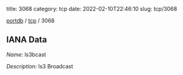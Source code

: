title: 3068
category: tcp
date: 2022-02-10T22:46:10
slug: tcp/3068

[portdb](/) / [tcp](/category/tcp.html) / 3068


## IANA Data

_Name:_ ls3bcast

_Description:_ ls3 Broadcast

